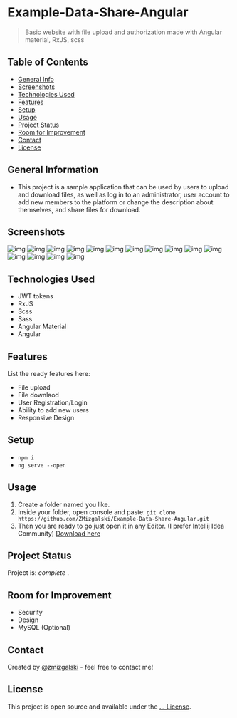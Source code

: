 # Example-Data-Share-Angular
> Basic website with file upload and authorization made with Angular material, RxJS, scss

## Table of Contents
* [General Info](#general-information)
* [Screenshots](#screenshots)
* [Technologies Used](#technologies-used)
* [Features](#features)
* [Setup](#setup)
* [Usage](#usage)
* [Project Status](#project-status)
* [Room for Improvement](#room-for-improvement)
* [Contact](#contact)
* [License](#license)

## General Information
- This project is a sample application that can be used by users to upload and download files, as well as log in to an administrator, user account to add new members to the platform or change the description about themselves, and share files for download.

## Screenshots
![img](https://github.com/ZMizgalski/Example-Data-Share-Angular/blob/main/imgs/1.png)
![img](https://github.com/ZMizgalski/Example-Data-Share-Angular/blob/main/imgs/2.png)
![img](https://github.com/ZMizgalski/Example-Data-Share-Angular/blob/main/imgs/3.png)
![img](https://github.com/ZMizgalski/Example-Data-Share-Angular/blob/main/imgs/4.png)
![img](https://github.com/ZMizgalski/Example-Data-Share-Angular/blob/main/imgs/5.png)
![img](https://github.com/ZMizgalski/Example-Data-Share-Angular/blob/main/imgs/6.png)
![img](https://github.com/ZMizgalski/Example-Data-Share-Angular/blob/main/imgs/7.png)
![img](https://github.com/ZMizgalski/Example-Data-Share-Angular/blob/main/imgs/8.png)
![img](https://github.com/ZMizgalski/Example-Data-Share-Angular/blob/main/imgs/9.png)
![img](https://github.com/ZMizgalski/Example-Data-Share-Angular/blob/main/imgs/10.png)
![img](https://github.com/ZMizgalski/Example-Data-Share-Angular/blob/main/imgs/11.png)
![img](https://github.com/ZMizgalski/Example-Data-Share-Angular/blob/main/imgs/12.png)
![img](https://github.com/ZMizgalski/Example-Data-Share-Angular/blob/main/imgs/13.png)
![img](https://github.com/ZMizgalski/Example-Data-Share-Angular/blob/main/imgs/14.png)
![img](https://github.com/ZMizgalski/Example-Data-Share-Angular/blob/main/imgs/15.png)

## Technologies Used
- JWT tokens
- RxJS
- Scss
- Sass
- Angular Material
- Angular

## Features
List the ready features here:
- File upload
- File downlaod
- User Registration/Login
- Ability to add new users
- Responsive Design

## Setup
- `npm i`
- `ng serve --open`

## Usage
1. Create a folder named you like.
2. Inside your folder, open console and paste: `git clone https://github.com/ZMizgalski/Example-Data-Share-Angular.git`
3. Then you are ready to go just open it in any Editor. (I prefer Intellij Idea Community) [Download here](https://www.jetbrains.com/idea/download/#section=windows)

## Project Status
Project is:  _complete_ .

## Room for Improvement
- Security
- Design
- MySQL (Optional)

## Contact
Created by [@zmizgalski](https://zmizgalski.github.io/) - feel free to contact me!

## License
This project is open source and available under the [... License](https://github.com/ZMizgalski/Example-Data-Share-Angular/blob/main/LICENSE).
